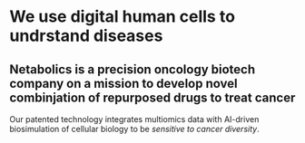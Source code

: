 # We use digital human cells to undrstand diseases

## Netabolics is a precision oncology biotech company on a mission to develop novel combinjation of repurposed drugs to treat cancer

Our patented technology integrates multiomics data with AI-driven biosimulation of cellular biology to be *sensitive to cancer diversity*.